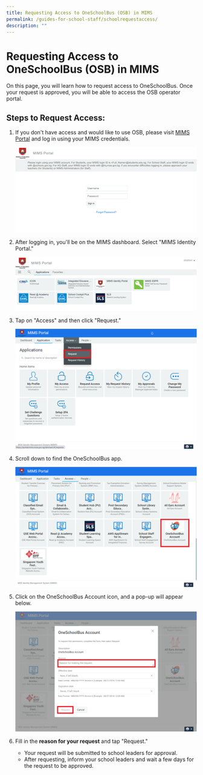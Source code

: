 ```yaml
---
title: Requesting Access to OneSchoolBus (OSB) in MIMS
permalink: /guides-for-school-staff/schoolrequestaccess/
description: ""
---
```

# Requesting Access to OneSchoolBus (OSB) in MIMS

On this page, you will learn how to request access to OneSchoolBus. Once your request is approved, you will be able to access the OSB operator portal.

## Steps to Request Access:

1. If you don't have access and would like to use OSB, please visit [MIMS Portal](https://mims.moe.gov.sg/) and log in using your MIMS credentials.

   ![MIMS Login](/images/School/How%20do%20I%20request%20access%20to%20OSB/screenshot%202023-10-03%20095822.png)

2. After logging in, you'll be on the MIMS dashboard. Select "MIMS Identity Portal."

   ![MIMS Identity Portal](/images/School/How%20do%20I%20request%20access%20to%20OSB/screenshot%202023-10-03%20100220.png)

3. Tap on "Access" and then click "Request."

   ![Access Request](/images/School/How%20do%20I%20request%20access%20to%20OSB/untitled%20(5).png)

4. Scroll down to find the OneSchoolBus app.

   ![OneSchoolBus App](/images/School/How%20do%20I%20request%20access%20to%20OSB/untitled%20(3).png)

5. Click on the OneSchoolBus Account icon, and a pop-up will appear below.

   ![Request Pop-up](/images/School/How%20do%20I%20request%20access%20to%20OSB/untitled%20(4).png)

6. Fill in the **reason for your request** and tap "Request."

   - Your request will be submitted to school leaders for approval.
   - After requesting, inform your school leaders and wait a few days for the request to be approved.